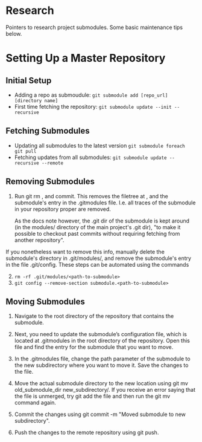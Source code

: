 # Research

Pointers to research project submodules. Some basic maintenance tips below.

# Setting Up a Master Repository

## Initial Setup

  - Adding a repo as submoudule: `git submodule add [repo_url] [directory name]`
  - First time fetching the repository: `git submodule update --init --recursive`

## Fetching Submodules

  - Updating all submodules to the latest version `git submodule foreach git pull`
  - Fetching updates from all submodules: `git submodule update --recursive --remote`


## Removing Submodules

1. Run git rm <path-to-submodule>, and commit.
   This removes the filetree at <path-to-submodule>, and the submodule's entry in
   the .gitmodules file. I.e. all traces of the submodule in your repository
   proper are removed.

   As the docs note however, the .git dir of the submodule is kept around (in the
   modules/ directory of the main project's .git dir), "to make it possible to
   checkout past commits without requiring fetching from another repository".


If you nonetheless want to remove this info, manually delete the submodule's
directory in .git/modules/, and remove the submodule's entry in the file
.git/config. These steps can be automated using the commands

2. `rm -rf .git/modules/<path-to-submodule>`
3. `git config --remove-section submodule.<path-to-submodule>`

## Moving Submodules

1. Navigate to the root directory of the repository that contains the
   submodule.

2. Next, you need to update the submodule’s configuration file, which is located
   at .gitmodules in the root directory of the repository. Open this file and find
   the entry for the submodule that you want to move.

3. In the .gitmodules file, change the path parameter of the submodule to the new
   subdirectory where you want to move it. Save the changes to the file.

4. Move the actual submodule directory to the new location using git mv
   old_submodule_dir new_subdirectory/. If you receive an error saying that the
   file is unmerged, try git add the file and then run the git mv command again.

5. Commit the changes using git commit -m "Moved submodule to new subdirectory".

6. Push the changes to the remote repository using git push.



